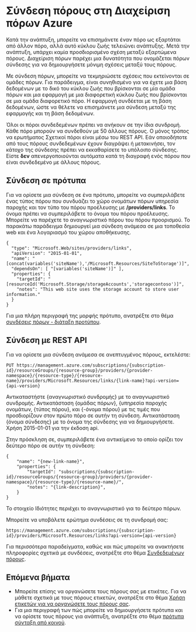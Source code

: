 <properties 
    pageTitle="Σύνδεση πόρους στη Διαχείριση πόρων Azure | Microsoft Azure" 
    description="Δημιουργία σύνδεσης μεταξύ των σχετικών πόρων σε διαφορετικές ομάδες πόρων στη Διαχείριση Azure πόρων." 
    services="azure-resource-manager" 
    documentationCenter="" 
    authors="tfitzmac" 
    manager="timlt" 
    editor="tysonn"/>

<tags 
    ms.service="azure-resource-manager" 
    ms.workload="multiple" 
    ms.tgt_pltfrm="na" 
    ms.devlang="na" 
    ms.topic="article" 
    ms.date="08/01/2016" 
    ms.author="tomfitz"/>

# <a name="linking-resources-in-azure-resource-manager"></a>Σύνδεση πόρους στη Διαχείριση πόρων Azure

Κατά την ανάπτυξη, μπορείτε να επισημάνετε έναν πόρο ως εξαρτάται από άλλον πόρο, αλλά αυτό κύκλου ζωής τελειώνει ανάπτυξης. Μετά την ανάπτυξη, υπάρχει καμία προσδιορισμένο σχέση μεταξύ εξαρτώμενα πόρους. Διαχείριση πόρων παρέχει μια δυνατότητα που ονομάζεται πόρων σύνδεσης για να δημιουργήσετε μόνιμη σχέσεις μεταξύ τους πόρους.

Με σύνδεση πόρων, μπορείτε να τεκμηριώσετε σχέσεις που εκτείνονται σε ομάδες πόρων. Για παράδειγμα, είναι συνηθισμένο για να έχετε μια βάση δεδομένων με το δικό του κύκλου ζωής που βρίσκονται σε μία ομάδα πόρων και μια εφαρμογή με μια διαφορετική κύκλου ζωής που βρίσκονται σε μια ομάδα διαφορετικό πόρο. Η εφαρμογή συνδέεται με τη βάση δεδομένων, ώστε να θέλετε να επισημάνετε μια σύνδεση μεταξύ της εφαρμογής και τη βάση δεδομένων. 

Όλοι οι πόροι συνδεδεμένων πρέπει να ανήκουν σε την ίδια συνδρομή. Κάθε πόρο μπορούν να συνδεθούν με 50 άλλους πόρους. Ο μόνος τρόπος να ερωτήματος Σχετικοί πόροι είναι μέσω του REST API. Εάν οποιοδήποτε από τους πόρους συνδεδεμένων έχουν διαγράψει ή μετακινήσει, τον κάτοχο της σύνδεσης πρέπει να εκκαθαρίσετε το υπόλοιπο σύνδεσης. Είστε **δεν** απενεργοποιούνται αυτόματα κατά τη διαγραφή ενός πόρου που είναι συνδεδεμένο με άλλους πόρους.

## <a name="linking-in-templates"></a>Σύνδεση σε πρότυπα

Για να ορίσετε μια σύνδεση σε ένα πρότυπο, μπορείτε να συμπεριλάβετε ένας τύπος πόρου που συνδυάζει το χώρο ονομάτων πόρων υπηρεσία παροχής και τον τύπο του πόρου προέλευσης με **/providers/links**. Το όνομα πρέπει να συμπεριλάβετε το όνομα του πόρου προέλευσης. Μπορείτε να παρέχετε το αναγνωριστικό πόρου του πόρου προορισμού. Το παρακάτω παράδειγμα δημιουργεί μια σύνδεση ανάμεσα σε μια τοποθεσία web και ένα λογαριασμό του χώρου αποθήκευσης.

    {
      "type": "Microsoft.Web/sites/providers/links",
      "apiVersion": "2015-01-01",
      "name": "[concat(variables('siteName'),'/Microsoft.Resources/SiteToStorage')]",
      "dependsOn": [ "[variables('siteName')]" ],
      "properties": {
        "targetId": "[resourceId('Microsoft.Storage/storageAccounts','storagecontoso')]",
        "notes": "This web site uses the storage account to store user information."
      }
    }


Για μια πλήρη περιγραφή της μορφής πρότυπο, ανατρέξτε στο θέμα [συνδέσεις πόρων - διάταξη προτύπου](resource-manager-template-links.md).

## <a name="linking-with-rest-api"></a>Σύνδεση με REST API

Για να ορίσετε μια σύνδεση ανάμεσα σε ανεπτυγμένος πόρους, εκτελέστε:

    PUT https://management.azure.com/subscriptions/{subscription-id}/resourceGroups/{resource-group}/providers/{provider-namespace}/{resource-type}/{resource-name}/providers/Microsoft.Resources/links/{link-name}?api-version={api-version}

Αντικαταστήστε {αναγνωριστικό συνδρομής} με το αναγνωριστικό συνδρομής. Αντικατάσταση {ομάδας πόρων}, {υπηρεσία παροχής ονομάτων, {τύπος πόρου}, και {-όνομα πόρου} με τις τιμές που προσδιορίζουν στον πρώτο πόρο σε αυτήν τη σύνδεση. Αντικατάσταση {όνομα σύνδεσης} με το όνομα της σύνδεσης για να δημιουργήσετε. Χρήση 2015-01-01 για την έκδοση api.

Στην πρόσκληση σε, συμπεριλάβετε ένα αντικείμενο το οποίο ορίζει τον δεύτερο πόρο σε αυτήν τη σύνδεση:

    {
        "name": "{new-link-name}",
        "properties": {
            "targetId": "subscriptions/{subscription-id}/resourceGroups/{resource-group}/providers/{provider-namespace}/{resource-type}/{resource-name}/",
            "notes": "{link-description}",
        }
    }

Το στοιχείο Ιδιότητες περιέχει το αναγνωριστικό για το δεύτερο πόρων.

Μπορείτε να υποβάλετε ερώτημα συνδέσεις σε τη συνδρομή σας:

    https://management.azure.com/subscriptions/{subscription-id}/providers/Microsoft.Resources/links?api-version={api-version}

Για περισσότερα παραδείγματα, καθώς και πώς μπορείτε να ανακτήσετε πληροφορίες σχετικά με συνδέσεις, ανατρέξτε στο θέμα [Συνδεδεμένων πόρους](https://msdn.microsoft.com/library/azure/mt238499.aspx).

## <a name="next-steps"></a>Επόμενα βήματα

- Μπορείτε επίσης να οργανώσετε τους πόρους σας με ετικέτες. Για να μάθετε σχετικά με τους πόρους ετικετών, ανατρέξτε στο θέμα [Χρήση ετικετών για να οργανώσετε τους πόρους σας](resource-group-using-tags.md).
- Για μια περιγραφή των πώς μπορείτε να δημιουργήσετε πρότυπα και να ορίσετε τους πόρους για ανάπτυξη, ανατρέξτε στο θέμα [πρότυπα σύνταξη από κοινού](resource-group-authoring-templates.md).
